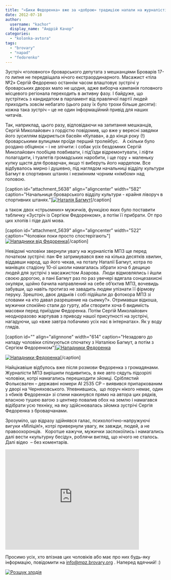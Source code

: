 ```yaml
---
title: "«Бики Федоренка» вже за «доброю» традицією напали на журналістів. ВІДЕО"
date: 2012-07-18
author: 
  username: "kachor"
  display_name: "Андрій Качор"
categories: 
  - "kolonka-avtora"
tags: 
  - "brovary"
  - "napad"
  - "fedorenko"
---
```


Зустріч «головного» броварського депутата з мешканцями Броварів 17-го липня не передвіщала нічого екстраординарного. Масажист «тіла №2» Сергій Федоренко останнім часом влаштовує зустрічі у броварських дворах мало не щодня, адже виборча кампанія головного місцевого регіонала переходить в активну фазу. І байдуже, що зустрітись з кандидатом в парламент від правлячої партії людей приходить зовсім небагато (цього разу їх було трохи більше десяти): кожна така зустріч – це не один інформаційний привід для наших читачів.

Так, наприклад, цього разу, відповідаючи на запитання мешканців, Сергій Миколайович з гордістю повідомив, що вже у вересні завдяки його зусиллям відкриється басейн «Купава», а до кінця року (!) броварськими вулицями проїде перший тролейбус.   А скільки було роздано обіцянок – і не злічити: і собак усіх бездомних Сергій Миколайович пообіцяв повбивати, і під’їзди відремонтувати, і ліфти полагодити, і туалетів громадських наробити, і ще гору + маленьку купку щастя для броварчан, якщо ті виберуть його нардепом. Все відбувалось мирно і душевно, під наглядом начальниці відділу культури Багмут в спортивних штанях і незмінним чорним «німбом» над головою.

\[caption id="attachment\_5638" align="aligncenter" width="582" caption="Начальниця броварського відділу культури - крайня ліворуч в спортивних штанях."\][![](https://mpz.brovary.org/wp-content/uploads/2012/07/IMG_6466.jpg "Наталія Багмут")](https://mpz.brovary.org/wp-content/uploads/2012/07/IMG_6466.jpg)\[/caption\]

а також двох «стрьомних» мужичків, функцією яких було поставити табличку «Зустріч із Сергієм Федоренком», а потім її прибрати. От про цих хлопів і піде далі мова.

\[caption id="attachment\_5639" align="aligncenter" width="522" caption="Чоловіки поки просто спостерігають"\][![](https://mpz.brovary.org/wp-content/uploads/2012/07/IMG_6471.jpg "Нападники від Федоренка")](https://mpz.brovary.org/wp-content/uploads/2012/07/IMG_6471.jpg)\[/caption\]

Невідомі чоловіки звернули увагу на журналістів МПЗ ще перед початком зустрічі: пан Фе затримувався вже на кілька десятків хвилин, віддавши народ, що його чекав, на поталу Наталії Багмут, котра по манівцях стадіону 10-ої школи намагалась зібрати хоча б дещицю людей для зустрічі з масажистом Азарова.  Люди відмовлялись і йшли своєю дорогою, а пані Багмут раз по раз увечері вдягала сонцезахисні окуляри, щойно бачила направлений на себе об’єктив МПЗ, вочевидь забувши, що навіть протигаз не завадить людям упізнати її фірмову перуку. Зрештою, двоє дядьків і собі підійшли до фотокора МПЗ зі словами «а кто давал разрешение на сьемку?». Отримавши відкоша, мужички спокійно стали до гурту, аби створити хоча б видимість масовки перед приїздом Федоренка. Потім Сергій Миколайович неодноразово жартував з приводу нашої присутності на зустрічі, нагадуючи, що «вже завтра побачимо усіх нас в інтернатах». Як у воду глядів.

\[caption id="" align="alignnone" width="614" caption="Незадовго до нападу чоловіки спілкуються спочатку з Наталією Багмут, а потім з Сергієм Федоренком"\][![](https://mpz.brovary.org/wp-content/uploads/2012/07/IMG_6445.jpg "Нападники Федоренка")](https://mpz.brovary.org/wp-content/uploads/2012/07/IMG_6445.jpg)

[![](https://mpz.brovary.org/wp-content/uploads/2012/07/IMG_6453.jpg "Нападники Федоренка")](https://mpz.brovary.org/wp-content/uploads/2012/07/IMG_6453.jpg)\[/caption\]

Найцікавіше відбулось вже після розмови Федоренка з громадянами. Журналісти МПЗ вирішили подивитись, в яке авто сядуть підозрілі чоловіки, котрі намагались перешкодити зйомці. Сріблястий Фольксваген – державні номери АІ 2535 СР – виявився припаркованим у дворі на Черняховського. Упевнившись,  що поруч нікого немає, один з «биків Федоренка» зі спини накинувся прямо на автора цих рядків, власною тушею вагою з центнер повалив обох на землю і намагався відібрати усю техніку, на яку здійснювалась зйомка зустрічі Сергія Федоренка з броварчанами.

Зрозуміло, що відразу здійнявся галас, психологічно-напружуючі вигуки «Міліція!», котрі привернули увагу, як завжди, людей, а не правоохоронців.   Коротше кажучи, мужички заспокоїлись і намагались далі вести «культурну бесіду», роблячи вигляд, що нічого не сталось. Далі відео  – без коментарів.

<iframe src="https://www.youtube.com/embed/JmSx193ccjc" frameborder="0" width="420" height="315"></iframe>

Просимо усіх, хто впізнав цих чоловіків або має про них будь-яку інформацію, повідомити на info@mpz.brovary.org . Наперед вдячний! :)

[![](https://mpz.brovary.org/wp-content/uploads/2012/07/RZSHK1.jpg "Розшук злодія")](https://mpz.brovary.org/wp-content/uploads/2012/07/RZSHK1.jpg)
